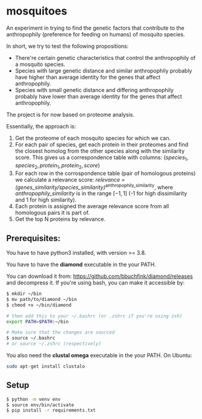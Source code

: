 # mosquitoes
An experiment in trying to find the genetic factors that contribute to the anthropophily (preference for feeding on humans) of mosquito species.


In short, we try to test the following propositions:

- There're certain genetic characteristics that control the anthropophily of a mosquito species.
- Species with large genetic distance and similar anthropophily probably have higher than average identity for the genes that affect anthropophily.
- Species with small genetic distance and differing anthropophily probably have lower than average identity for the genes that affect anthropophily.

The project is for now based on proteome analysis.

Essentially, the approach is:
1. Get the proteome of each mosquito species for which we can.
2. For each pair of species, get each protein in their proteomes and find the closest homolog from the other species along with the similarity score. This gives us a correspondence table with columns: $(species_1, species_2, protein_1, protein_2, score)$
3. For each row in the corrospondence table (pair of homologous proteins) we calculate a relevance score: _relevance = (genes_similarity/species_similarity)_<sup>anthropophily_similarity</sup>, where _anthropophily_similarity_ is in the range $[-1,1]$ (-1 for high dissimilarity and 1 for high similarity).
4. Each protein is assigned the average relevance score from all homologous pairs it is part of.
5. Get the top N proteins by relevance.

## Prerequisites:
You have to have python3 installed, with version >= 3.8.

You have to have the **diamond** executable in the your PATH.

You can download it from: https://github.com/bbuchfink/diamond/releases and decompress it.
If you're using bash, you can make it accessible by: 
```bash
$ mkdir ~/bin
$ mv path/to/diamond ~/bin
$ chmod +x ~/bin/diamond

# then add this to your ~/.bashrc (or .zshrc if you're using zsh)
export PATH=$PATH:~/bin

# Make sure that the changes are sourced
$ source ~/.bashrc
# or source ~/.zshrc (respectively)
```

You also need the **clustal omega** executable in the your PATH. On Ubuntu:
```bash
sudo apt-get install clustalo
```

## Setup

```bash
$ python -m venv env
$ source env/bin/activate
$ pip install -r requirements.txt
```